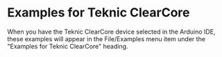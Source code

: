 # Examples for Teknic ClearCore

When you have the Teknic ClearCore device selected in the Arduino IDE, these examples will appear in the File/Examples menu item under the "Examples for Teknic ClearCore" heading.